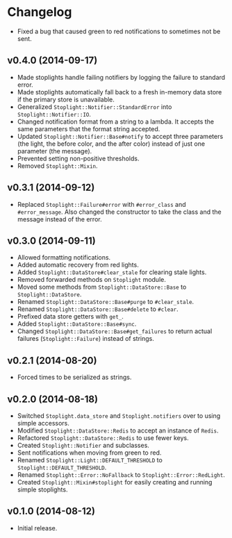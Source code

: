 # Changelog

- Fixed a bug that caused green to red notifications to sometimes not be sent.

## v0.4.0 (2014-09-17)

- Made stoplights handle failing notifiers by logging the failure to standard
  error.
- Made stoplights automatically fall back to a fresh in-memory data store if the
  primary store is unavailable.
- Generalized `Stoplight::Notifier::StandardError` into
  `Stoplight::Notifier::IO`.
- Changed notification format from a string to a lambda. It accepts the same
  parameters that the format string accepted.
- Updated `Stoplight::Notifier::Base#notify` to accept three parameters (the
  light, the before color, and the after color) instead of just one parameter
  (the message).
- Prevented setting non-positive thresholds.
- Removed `Stoplight::Mixin`.

## v0.3.1 (2014-09-12)

- Replaced `Stoplight::Failure#error` with `#error_class` and `#error_message`.
  Also changed the constructor to take the class and the message instead of the
  error.

## v0.3.0 (2014-09-11)

- Allowed formatting notifications.
- Added automatic recovery from red lights.
- Added `Stoplight::DataStore#clear_stale` for clearing stale lights.
- Removed forwarded methods on `Stoplight` module.
- Moved some methods from `Stoplight::DataStore::Base` to
  `Stoplight::DataStore`.
- Renamed `Stoplight::DataStore::Base#purge` to `#clear_stale`.
- Renamed `Stoplight::DataStore::Base#delete` to `#clear`.
- Prefixed data store getters with `get_`.
- Added `Stoplight::DataStore::Base#sync`.
- Changed `Stoplight::DataStore::Base#get_failures` to return actual failures
  (`Stoplight::Failure`) instead of strings.

## v0.2.1 (2014-08-20)

- Forced times to be serialized as strings.

## v0.2.0 (2014-08-18)

- Switched `Stoplight.data_store` and `Stoplight.notifiers` over to using
  simple accessors.
- Modified `Stoplight::DataStore::Redis` to accept an instance of `Redis`.
- Refactored `Stoplight::DataStore::Redis` to use fewer keys.
- Created `Stoplight::Notifier` and subclasses.
- Sent notifications when moving from green to red.
- Renamed `Stoplight::Light::DEFAULT_THRESHOLD` to
  `Stoplight::DEFAULT_THRESHOLD`.
- Renamed `Stoplight::Error::NoFallback` to `Stoplight::Error::RedLight`.
- Created `Stoplight::Mixin#stoplight` for easily creating and running simple
  stoplights.

## v0.1.0 (2014-08-12)

- Initial release.
